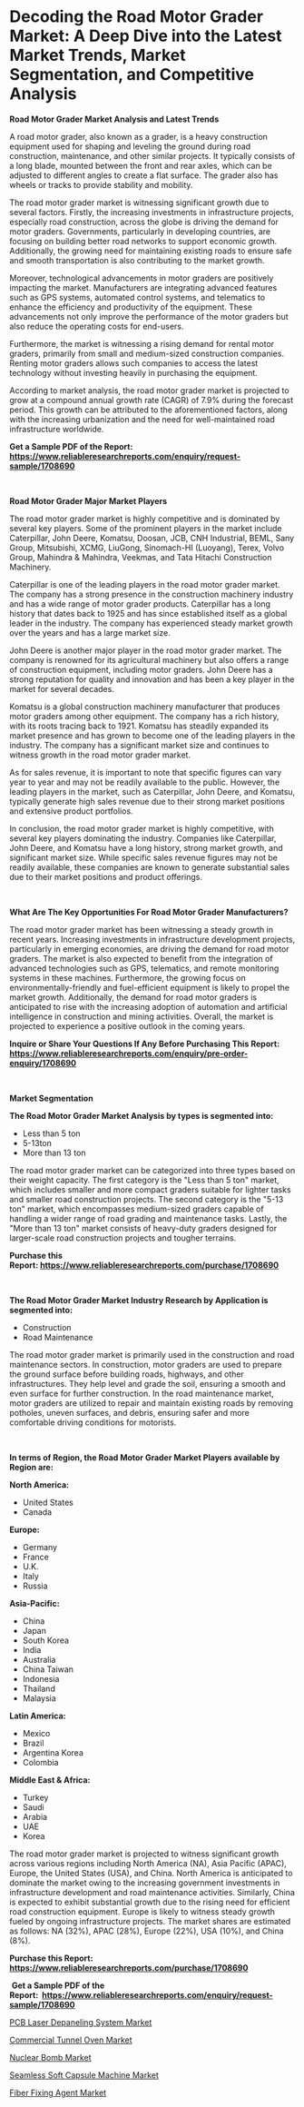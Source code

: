 <p><h1>Decoding the Road Motor Grader Market: A Deep Dive into the Latest Market Trends, Market Segmentation, and Competitive Analysis</h1></p><p><strong>Road Motor Grader Market Analysis and Latest Trends</strong></p>
<p><p>A road motor grader, also known as a grader, is a heavy construction equipment used for shaping and leveling the ground during road construction, maintenance, and other similar projects. It typically consists of a long blade, mounted between the front and rear axles, which can be adjusted to different angles to create a flat surface. The grader also has wheels or tracks to provide stability and mobility.</p><p>The road motor grader market is witnessing significant growth due to several factors. Firstly, the increasing investments in infrastructure projects, especially road construction, across the globe is driving the demand for motor graders. Governments, particularly in developing countries, are focusing on building better road networks to support economic growth. Additionally, the growing need for maintaining existing roads to ensure safe and smooth transportation is also contributing to the market growth.</p><p>Moreover, technological advancements in motor graders are positively impacting the market. Manufacturers are integrating advanced features such as GPS systems, automated control systems, and telematics to enhance the efficiency and productivity of the equipment. These advancements not only improve the performance of the motor graders but also reduce the operating costs for end-users.</p><p>Furthermore, the market is witnessing a rising demand for rental motor graders, primarily from small and medium-sized construction companies. Renting motor graders allows such companies to access the latest technology without investing heavily in purchasing the equipment.</p><p>According to market analysis, the road motor grader market is projected to grow at a compound annual growth rate (CAGR) of 7.9% during the forecast period. This growth can be attributed to the aforementioned factors, along with the increasing urbanization and the need for well-maintained road infrastructure worldwide.</p></p>
<p><strong>Get a Sample PDF of the Report:&nbsp; <a href="https://www.reliableresearchreports.com/enquiry/request-sample/1708690">https://www.reliableresearchreports.com/enquiry/request-sample/1708690</a></strong></p>
<p>&nbsp;</p>
<p><strong>Road Motor Grader Major Market Players</strong></p>
<p><p>The road motor grader market is highly competitive and is dominated by several key players. Some of the prominent players in the market include Caterpillar, John Deere, Komatsu, Doosan, JCB, CNH Industrial, BEML, Sany Group, Mitsubishi, XCMG, LiuGong, Sinomach-HI (Luoyang), Terex, Volvo Group, Mahindra & Mahindra, Veekmas, and Tata Hitachi Construction Machinery.</p><p>Caterpillar is one of the leading players in the road motor grader market. The company has a strong presence in the construction machinery industry and has a wide range of motor grader products. Caterpillar has a long history that dates back to 1925 and has since established itself as a global leader in the industry. The company has experienced steady market growth over the years and has a large market size.</p><p>John Deere is another major player in the road motor grader market. The company is renowned for its agricultural machinery but also offers a range of construction equipment, including motor graders. John Deere has a strong reputation for quality and innovation and has been a key player in the market for several decades.</p><p>Komatsu is a global construction machinery manufacturer that produces motor graders among other equipment. The company has a rich history, with its roots tracing back to 1921. Komatsu has steadily expanded its market presence and has grown to become one of the leading players in the industry. The company has a significant market size and continues to witness growth in the road motor grader market.</p><p>As for sales revenue, it is important to note that specific figures can vary year to year and may not be readily available to the public. However, the leading players in the market, such as Caterpillar, John Deere, and Komatsu, typically generate high sales revenue due to their strong market positions and extensive product portfolios.</p><p>In conclusion, the road motor grader market is highly competitive, with several key players dominating the industry. Companies like Caterpillar, John Deere, and Komatsu have a long history, strong market growth, and significant market size. While specific sales revenue figures may not be readily available, these companies are known to generate substantial sales due to their market positions and product offerings.</p></p>
<p>&nbsp;</p>
<p><strong>What Are The Key Opportunities For Road Motor Grader Manufacturers?</strong></p>
<p><p>The road motor grader market has been witnessing a steady growth in recent years. Increasing investments in infrastructure development projects, particularly in emerging economies, are driving the demand for road motor graders. The market is also expected to benefit from the integration of advanced technologies such as GPS, telematics, and remote monitoring systems in these machines. Furthermore, the growing focus on environmentally-friendly and fuel-efficient equipment is likely to propel the market growth. Additionally, the demand for road motor graders is anticipated to rise with the increasing adoption of automation and artificial intelligence in construction and mining activities. Overall, the market is projected to experience a positive outlook in the coming years.</p></p>
<p><strong>Inquire or Share Your Questions If Any Before Purchasing This Report: <a href="https://www.reliableresearchreports.com/enquiry/pre-order-enquiry/1708690">https://www.reliableresearchreports.com/enquiry/pre-order-enquiry/1708690</a></strong></p>
<p>&nbsp;</p>
<p><strong>Market Segmentation</strong></p>
<p><strong>The Road Motor Grader Market Analysis by types is segmented into:</strong></p>
<p><ul><li>Less than 5 ton</li><li>5-13ton</li><li>More than 13 ton</li></ul></p>
<p><p>The road motor grader market can be categorized into three types based on their weight capacity. The first category is the "Less than 5 ton" market, which includes smaller and more compact graders suitable for lighter tasks and smaller road construction projects. The second category is the "5-13 ton" market, which encompasses medium-sized graders capable of handling a wider range of road grading and maintenance tasks. Lastly, the "More than 13 ton" market consists of heavy-duty graders designed for larger-scale road construction projects and tougher terrains.</p></p>
<p><strong>Purchase this Report:&nbsp;<a href="https://www.reliableresearchreports.com/purchase/1708690">https://www.reliableresearchreports.com/purchase/1708690</a></strong></p>
<p>&nbsp;</p>
<p><strong>The Road Motor Grader Market Industry Research by Application is segmented into:</strong></p>
<p><ul><li>Construction</li><li>Road Maintenance</li></ul></p>
<p><p>The road motor grader market is primarily used in the construction and road maintenance sectors. In construction, motor graders are used to prepare the ground surface before building roads, highways, and other infrastructures. They help level and grade the soil, ensuring a smooth and even surface for further construction. In the road maintenance market, motor graders are utilized to repair and maintain existing roads by removing potholes, uneven surfaces, and debris, ensuring safer and more comfortable driving conditions for motorists.</p></p>
<p>&nbsp;</p>
<p><strong>In terms of Region, the Road Motor Grader Market Players available by Region are:</strong></p>
<p>
    <p> <strong> North America: </strong>
        <ul>
            <li>United States</li>
            <li>Canada</li>
        </ul>
        </p> 
    <p> <strong> Europe: </strong>
        <ul>
            <li>Germany</li>
            <li>France</li>
            <li>U.K.</li>
            <li>Italy</li>
            <li>Russia</li>
        </ul>
        </p> 
    <p> <strong> Asia-Pacific: </strong>
        <ul>
            <li>China</li>
            <li>Japan</li>
            <li>South Korea</li>
            <li>India</li>
            <li>Australia</li>
            <li>China Taiwan</li>
            <li>Indonesia</li>
            <li>Thailand</li>
            <li>Malaysia</li>
        </ul>
        </p> 
    <p> <strong> Latin America: </strong>
        <ul>
            <li>Mexico</li>
            <li>Brazil</li>
            <li>Argentina Korea</li>
            <li>Colombia</li>
        </ul>
        </p> 
    <p> <strong> Middle East & Africa: </strong>
        <ul>
            <li>Turkey</li>
            <li>Saudi</li>
            <li>Arabia</li>
            <li>UAE</li>
            <li>Korea</li>
        </ul>
    </p>
    </p>
<p><p>The road motor grader market is projected to witness significant growth across various regions including North America (NA), Asia Pacific (APAC), Europe, the United States (USA), and China. North America is anticipated to dominate the market owing to the increasing government investments in infrastructure development and road maintenance activities. Similarly, China is expected to exhibit substantial growth due to the rising need for efficient road construction equipment. Europe is likely to witness steady growth fueled by ongoing infrastructure projects. The market shares are estimated as follows: NA (32%), APAC (28%), Europe (22%), USA (10%), and China (8%).</p></p>
<p><strong>Purchase this Report: <a href="https://www.reliableresearchreports.com/purchase/1708690">https://www.reliableresearchreports.com/purchase/1708690</a></strong></p>
<p>&nbsp;<strong>Get a Sample PDF of the Report:&nbsp;&nbsp;<a href="https://www.reliableresearchreports.com/enquiry/request-sample/1708690">https://www.reliableresearchreports.com/enquiry/request-sample/1708690</a></strong></p>
<p><strong></strong></p>
<p><p><a href="https://medium.com/@melissaarnold2022/pcb-laser-depaneling-system-market-the-key-to-successful-business-strategy-forecast-till-2030-487b6536d65b">PCB Laser Depaneling System Market</a></p><p><a href="https://medium.com/@loretamusaj85/commercial-tunnel-oven-market-trends-and-market-analysis-forecasted-for-period-2023-2030-c9a7347b168a">Commercial Tunnel Oven Market</a></p><p><a href="https://medium.com/@jessicaelliott65/nuclear-bomb-market-exploring-market-share-market-trends-and-future-growth-c8c9fa7e37c4">Nuclear Bomb Market</a></p><p><a href="https://medium.com/@greisdukagjini2014/seamless-soft-capsule-machine-market-outlook-industry-overview-and-forecast-2023-to-2030-995698ca3812">Seamless Soft Capsule Machine Market</a></p><p><a href="https://medium.com/@anamariaagolli86/fiber-fixing-agent-market-exploring-market-share-market-trends-and-future-growth-3c754f9ae9d9">Fiber Fixing Agent Market</a></p></p>
